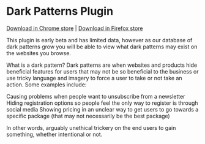 # Dark Patterns Plugin

[Download in Chrome store](https://chrome.google.com/webstore/detail/mmodaifhembdmcmgcmmjlfceflekmkoc/publish-accepted?authuser=0&hl=en) | [Download in Firefox store](https://addons.mozilla.org/en-US/firefox/addon/dark-patterns/) 

This plugin is early beta and has limited data, however as our database of dark patterns grow you will be able to view what dark patterns may exist on the websites you browse.

What is a dark pattern?
Dark patterns are when websites and products hide beneficial features for users that may not be so beneficial to the business or use tricky language and imagery to force a user to take or not take an action. Some examples include:

Causing problems when people want to unsubscribe from a newsletter
Hiding registration options so people feel the only way to register is through social media
Showing pricing in an unclear way to get users to go towards a specific package (that may not necessarily be the best package)

In other words, arguably unethical trickery on the end users to gain something, whether intentional or not.
